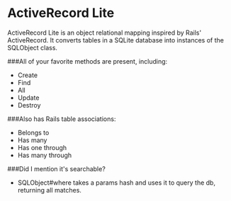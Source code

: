 ActiveRecord Lite
==================

ActiveRecord Lite is an object relational mapping inspired by Rails' ActiveRecord.
It converts tables in a SQLite database into instances of the SQLObject class.

###All of your favorite methods are present, including:
* Create
* Find
* All
* Update
* Destroy

###Also has Rails table associations:
* Belongs to
* Has many
* Has one through
* Has many through

###Did I mention it's searchable?
* SQLObject#where takes a params hash and uses it to query the db, returning all matches.
